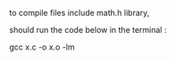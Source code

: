 to compile files include math.h library,

should run the code below in the terminal :

gcc x.c -o x.o -lm